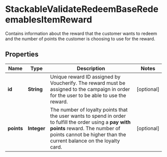 

# StackableValidateRedeemBaseRedeemablesItemReward

Contains information about the reward that the customer wants to redeem and the number of points the customer is choosing to use for the reward.

## Properties

| Name | Type | Description | Notes |
|------------ | ------------- | ------------- | -------------|
|**id** | **String** | Unique reward ID assigned by Voucherify. The reward must be assigned to the campaign in order for the user to be able to use the reward. |  [optional] |
|**points** | **Integer** | The number of loyalty points that the user wants to spend in order to fulfill the order using a **pay with points** reward. The number of points cannot be higher than the current balance on the loyalty card. |  [optional] |



